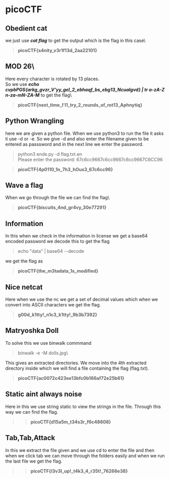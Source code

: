 # picoCTF
## Obedient cat
we just use ***cat flag*** to get the output which is the flag in this case\
>**picoCTF{s4nity_v3r1f13d_2aa22101}**
## MOD 26\
Here every character is rotated by 13 places.\
So we use ***echo cvpbPGS{arkg_gvzr_V'yy_gel_2_ebhaqf_bs_ebg13_Ncualgvd} | tr a-zA-Z n-za-mN-ZA-M*** to get the flag\
>**picoCTF{next_time_I'l1_try_2_rounds_of_rot13_Aphnytiq}**
## Python Wrangling
here we are given a python file. When we use python3 to run the file it asks ti use -d or -e. So we give -d and also enter the filename given to be entered as passsword and in the next line we enter
the password.
>python3 ende.py -d flag.txt.en\
Please enter the password: 67c6cc9667c6cc9667c6cc9667C6CC96

>**picoCTF{4p0110_1n_7h3_hOus3_67c6cc96}** 
## Wave a flag
When we go through the file we can find the flag\
>**picoCTF{biscuits_4nd_gr4vy_30e77291}**

## Information
In this when we check in the information in license we get a base64 encoded password we decode this to get the flag
>echo "data" | base64 --decode

we get the flag as
>**picoCTF{the_m3tadata_1s_modified}**
## Nice netcat
Here when we use the nc we get a set of decimal values which when we convert into ASCII characters we get the flag.
>**g00d_k1tty!_n1c3_k1tty!_9b3b7392}**
## Matryoshka Doll
To solve this we use binwalk commmand 
>binwalk -e -M dolls.jpg\

This gives an extracted directories. We move into the 4th extracted directory inside which we will find a file containing the flag (flag.txt).
>**picoCTF{ac0072c423ee13bfc0b166af72e25b61}**
## Static aint always noise
Here in this we use string static to view the strings in the file. Through this way we can find the flag.
>>**picoCTF{d15a5m_t34s3r_f6c48608}**
## Tab,Tab,Attack
In this we extract the file given and we use cd to enter the file and then when we click tab we can move through the folders easily and when we run the last file we get the flag.
>> **picoCTF{l3v3l_up!_t4k3_4_r35t!_76266e38}**
 
